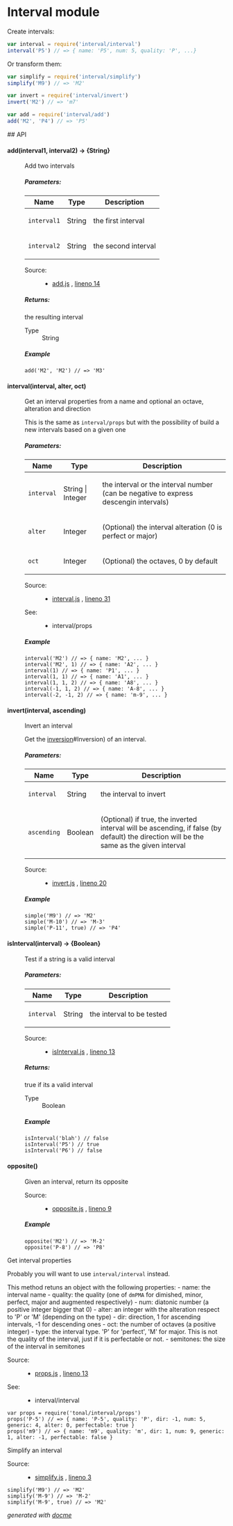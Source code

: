 # Interval module

Create intervals:

```js
var interval = require('interval/interval')
interval('P5') // => { name: 'P5', num: 5, quality: 'P', ...}
```

Or transform them:

```js
var simplify = require('interval/simplify')
simplify('M9') // => 'M2'

var invert = require('interval/invert')
invert('M2') // => 'm7'

var add = require('interval/add')
add('M2', 'P4') // => 'P5'
```

## API
<!-- START docme generated API please keep comment here to allow auto update -->
<!-- DON'T EDIT THIS SECTION, INSTEAD RE-RUN docme TO UPDATE -->

<div>
<div class="jsdoc-githubify">
<section>
<article>
<div class="container-overview">
<dl class="details">
</dl>
</div>
<dl>
<dt>
<h4 class="name" id="add"><span class="type-signature"></span>add<span class="signature">(interval1, interval2)</span><span class="type-signature"> &rarr; {String}</span></h4>
</dt>
<dd>
<div class="description">
<p>Add two intervals</p>
</div>
<h5>Parameters:</h5>
<table class="params">
<thead>
<tr>
<th>Name</th>
<th>Type</th>
<th class="last">Description</th>
</tr>
</thead>
<tbody>
<tr>
<td class="name"><code>interval1</code></td>
<td class="type">
<span class="param-type">String</span>
</td>
<td class="description last"><p>the first interval</p></td>
</tr>
<tr>
<td class="name"><code>interval2</code></td>
<td class="type">
<span class="param-type">String</span>
</td>
<td class="description last"><p>the second interval</p></td>
</tr>
</tbody>
</table>
<dl class="details">
<dt class="tag-source">Source:</dt>
<dd class="tag-source"><ul class="dummy">
<li>
<a href="https://github.com/danigb/tonal/blob/master/add.js">add.js</a>
<span>, </span>
<a href="https://github.com/danigb/tonal/blob/master/add.js#L14">lineno 14</a>
</li>
</ul></dd>
</dl>
<h5>Returns:</h5>
<div class="param-desc">
<p>the resulting interval</p>
</div>
<dl>
<dt>
Type
</dt>
<dd>
<span class="param-type">String</span>
</dd>
</dl>
<h5>Example</h5>
<pre class="prettyprint"><code>add('M2', 'M2') // => 'M3'</code></pre>
</dd>
<dt>
<h4 class="name" id="interval"><span class="type-signature"></span>interval<span class="signature">(interval, alter, oct)</span><span class="type-signature"></span></h4>
</dt>
<dd>
<div class="description">
<p>Get an interval properties from a name and optional an octave, alteration
and direction</p>
<p>This is the same as <code>interval/props</code> but with the possibility of build a
new intervals based on a given one</p>
</div>
<h5>Parameters:</h5>
<table class="params">
<thead>
<tr>
<th>Name</th>
<th>Type</th>
<th class="last">Description</th>
</tr>
</thead>
<tbody>
<tr>
<td class="name"><code>interval</code></td>
<td class="type">
<span class="param-type">String</span>
|
<span class="param-type">Integer</span>
</td>
<td class="description last"><p>the interval or the interval number
(can be negative to express descengin intervals)</p></td>
</tr>
<tr>
<td class="name"><code>alter</code></td>
<td class="type">
<span class="param-type">Integer</span>
</td>
<td class="description last"><p>(Optional) the interval alteration (0 is perfect or major)</p></td>
</tr>
<tr>
<td class="name"><code>oct</code></td>
<td class="type">
<span class="param-type">Integer</span>
</td>
<td class="description last"><p>(Optional) the octaves, 0 by default</p></td>
</tr>
</tbody>
</table>
<dl class="details">
<dt class="tag-source">Source:</dt>
<dd class="tag-source"><ul class="dummy">
<li>
<a href="https://github.com/danigb/tonal/blob/master/interval.js">interval.js</a>
<span>, </span>
<a href="https://github.com/danigb/tonal/blob/master/interval.js#L31">lineno 31</a>
</li>
</ul></dd>
<dt class="tag-see">See:</dt>
<dd class="tag-see">
<ul>
<li>interval/props</li>
</ul>
</dd>
</dl>
<h5>Example</h5>
<pre class="prettyprint"><code>interval('M2') // => { name: 'M2', ... }
interval('M2', 1) // => { name: 'A2', ... }
interval(1) // => { name: 'P1', ... }
interval(1, 1) // => { name: 'A1', ... }
interval(1, 1, 2) // => { name: 'A8', ... }
interval(-1, 1, 2) // => { name: 'A-8', ... }
interval(-2, -1, 2) // => { name: 'm-9', ... }</code></pre>
</dd>
<dt>
<h4 class="name" id="invert"><span class="type-signature"></span>invert<span class="signature">(interval, ascending)</span><span class="type-signature"></span></h4>
</dt>
<dd>
<div class="description">
<p>Invert an interval</p>
<p>Get the <a href="https://en.wikipedia.org/wiki/Interval_(music">inversion</a>#Inversion)
of an interval.</p>
</div>
<h5>Parameters:</h5>
<table class="params">
<thead>
<tr>
<th>Name</th>
<th>Type</th>
<th class="last">Description</th>
</tr>
</thead>
<tbody>
<tr>
<td class="name"><code>interval</code></td>
<td class="type">
<span class="param-type">String</span>
</td>
<td class="description last"><p>the interval to invert</p></td>
</tr>
<tr>
<td class="name"><code>ascending</code></td>
<td class="type">
<span class="param-type">Boolean</span>
</td>
<td class="description last"><p>(Optional) if true, the inverted interval will
be ascending, if false (by default) the direction will be the same as the
given interval</p></td>
</tr>
</tbody>
</table>
<dl class="details">
<dt class="tag-source">Source:</dt>
<dd class="tag-source"><ul class="dummy">
<li>
<a href="https://github.com/danigb/tonal/blob/master/invert.js">invert.js</a>
<span>, </span>
<a href="https://github.com/danigb/tonal/blob/master/invert.js#L20">lineno 20</a>
</li>
</ul></dd>
</dl>
<h5>Example</h5>
<pre class="prettyprint"><code>simple('M9') // => 'M2'
simple('M-10') // => 'M-3'
simple('P-11', true) // => 'P4'</code></pre>
</dd>
<dt>
<h4 class="name" id="isInterval"><span class="type-signature"></span>isInterval<span class="signature">(interval)</span><span class="type-signature"> &rarr; {Boolean}</span></h4>
</dt>
<dd>
<div class="description">
<p>Test if a string is a valid interval</p>
</div>
<h5>Parameters:</h5>
<table class="params">
<thead>
<tr>
<th>Name</th>
<th>Type</th>
<th class="last">Description</th>
</tr>
</thead>
<tbody>
<tr>
<td class="name"><code>interval</code></td>
<td class="type">
<span class="param-type">String</span>
</td>
<td class="description last"><p>the interval to be tested</p></td>
</tr>
</tbody>
</table>
<dl class="details">
<dt class="tag-source">Source:</dt>
<dd class="tag-source"><ul class="dummy">
<li>
<a href="https://github.com/danigb/tonal/blob/master/isInterval.js">isInterval.js</a>
<span>, </span>
<a href="https://github.com/danigb/tonal/blob/master/isInterval.js#L13">lineno 13</a>
</li>
</ul></dd>
</dl>
<h5>Returns:</h5>
<div class="param-desc">
<p>true if its a valid interval</p>
</div>
<dl>
<dt>
Type
</dt>
<dd>
<span class="param-type">Boolean</span>
</dd>
</dl>
<h5>Example</h5>
<pre class="prettyprint"><code>isInterval('blah') // false
isInterval('P5') // true
isInterval('P6') // false</code></pre>
</dd>
<dt>
<h4 class="name" id="opposite"><span class="type-signature"></span>opposite<span class="signature">()</span><span class="type-signature"></span></h4>
</dt>
<dd>
<div class="description">
<p>Given an interval, return its opposite</p>
</div>
<dl class="details">
<dt class="tag-source">Source:</dt>
<dd class="tag-source"><ul class="dummy">
<li>
<a href="https://github.com/danigb/tonal/blob/master/opposite.js">opposite.js</a>
<span>, </span>
<a href="https://github.com/danigb/tonal/blob/master/opposite.js#L9">lineno 9</a>
</li>
</ul></dd>
</dl>
<h5>Example</h5>
<pre class="prettyprint"><code>opposite('M2') // => 'M-2'
opposite('P-8') // => 'P8'</code></pre>
</dd>
</dl>
</article>
</section>
</div><div class="jsdoc-githubify">
<section>
<article>
<div class="container-overview">
<div class="description"><p>Get interval properties</p>
<p>Probably you will want to use <code>interval/interval</code> instead.</p>
<p>This method retuns an object with the following properties:
- name: the interval name
- quality: the quality (one of <code>dmPMA</code> for dimished, minor, perfect, major and
augmented respectively)
- num: diatonic number (a positive integer bigger that 0)
- alter: an integer with the alteration respect to 'P' or 'M' (depending on the type)
- dir: direction, 1 for ascending intervals, -1 for descending ones
- oct: the number of octaves (a positive integer)
- type: the interval type. 'P' for 'perfect', 'M' for major. This is not the
quality of the interval, just if it is perfectable or not.
- semitones: the size of the interval in semitones</p></div>
<dl class="details">
<dt class="tag-source">Source:</dt>
<dd class="tag-source"><ul class="dummy">
<li>
<a href="https://github.com/danigb/tonal/blob/master/props.js">props.js</a>
<span>, </span>
<a href="https://github.com/danigb/tonal/blob/master/props.js#L13">lineno 13</a>
</li>
</ul></dd>
<dt class="tag-see">See:</dt>
<dd class="tag-see">
<ul>
<li>interval/interval</li>
</ul>
</dd>
</dl>
<pre class="prettyprint"><code>var props = require('tonal/interval/props')
props('P-5') // => { name: 'P-5', quality: 'P', dir: -1, num: 5, generic: 4, alter: 0, perfectable: true }
props('m9') // => { name: 'm9', quality: 'm', dir: 1, num: 9, generic: 1, alter: -1, perfectable: false }</code></pre>
</div>
</article>
</section>
<section>
<article>
<div class="container-overview">
<div class="description"><p>Simplify an interval</p></div>
<dl class="details">
<dt class="tag-source">Source:</dt>
<dd class="tag-source"><ul class="dummy">
<li>
<a href="https://github.com/danigb/tonal/blob/master/simplify.js">simplify.js</a>
<span>, </span>
<a href="https://github.com/danigb/tonal/blob/master/simplify.js#L3">lineno 3</a>
</li>
</ul></dd>
</dl>
<pre class="prettyprint"><code>simplify('M9') // => 'M2'
simplify('M-9') // => 'M-2'
simplify('M-9', true) // => 'M2'</code></pre>
</div>
</article>
</section>
</div>

*generated with [docme](https://github.com/thlorenz/docme)*
</div>
<!-- END docme generated API please keep comment here to allow auto update -->
